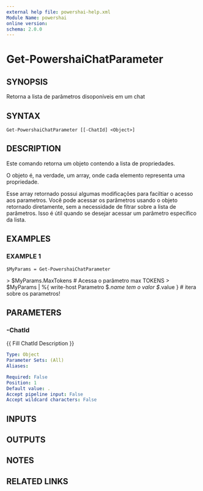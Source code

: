 ```yaml
---
external help file: powershai-help.xml
Module Name: powershai
online version:
schema: 2.0.0
---
```


# Get-PowershaiChatParameter

## SYNOPSIS
Retorna a lista de parâmetros disoponíveis em um chat

## SYNTAX

```
Get-PowershaiChatParameter [[-ChatId] <Object>]
```

## DESCRIPTION
Este comando retorna um objeto contendo a lista de propriedades.
 
O objeto é, na verdade, um array, onde cada elemento representa uma propriedade.
 

Esse array retornado possui algumas modificações para faciltiar o acesso aos parametros. 
Você pode acessar os parâmetros usando o objeto retornado diretamente, sem a necessidade de fitrar sobre a lista de parâmetros.
Isso é útil quando se desejar acessar um parâmetro específico da lista.

## EXAMPLES

### EXAMPLE 1
```
$MyParams = Get-PowershaiChatParameter
```

\> $MyParams.MaxTokens # Acessa o parâmetro max TOKENS
\> $MyParams | %{ write-host Parametro $_.name tem o valor $_.value } # itera sobre os parametros!

## PARAMETERS

### -ChatId
{{ Fill ChatId Description }}

```yaml
Type: Object
Parameter Sets: (All)
Aliases:

Required: False
Position: 1
Default value: .
Accept pipeline input: False
Accept wildcard characters: False
```

## INPUTS

## OUTPUTS

## NOTES

## RELATED LINKS
